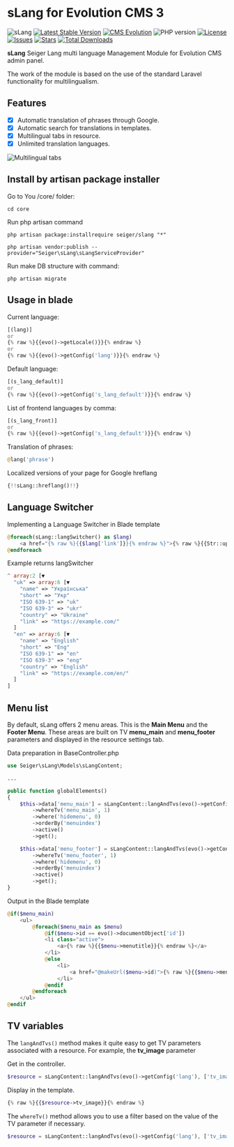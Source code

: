 # sLang for Evolution CMS 3
![sLang](https://github.com/Seiger/slang/releases/download/v1.0.0/sLang.jpg)
[![Latest Stable Version](https://img.shields.io/packagist/v/seiger/slang?label=version)](https://packagist.org/packages/seiger/slang)
[![CMS Evolution](https://img.shields.io/badge/CMS-Evolution-brightgreen.svg)](https://github.com/evolution-cms/evolution)
![PHP version](https://img.shields.io/packagist/php-v/seiger/slang)
[![License](https://img.shields.io/packagist/l/seiger/slang)](https://packagist.org/packages/seiger/slang)
[![Issues](https://img.shields.io/github/issues/Seiger/slang)](https://github.com/Seiger/slang/issues)
[![Stars](https://img.shields.io/packagist/stars/Seiger/slang)](https://packagist.org/packages/seiger/slang)
[![Total Downloads](https://img.shields.io/packagist/dt/seiger/slang)](https://packagist.org/packages/seiger/slang)

**sLang** Seiger Lang multi language Management Module for Evolution CMS admin panel.

The work of the module is based on the use of the standard Laravel functionality for multilingualism.

## Features

- [x] Automatic translation of phrases through Google.
- [x] Automatic search for translations in templates.
- [x] Multilingual tabs in resource.
- [x] Unlimited translation languages.

![Multilingual tabs](https://github.com/Seiger/slang/releases/download/v1.0.0/sLang.png)

## Install by artisan package installer

Go to You /core/ folder:

```console
cd core
```

Run php artisan command

```console
php artisan package:installrequire seiger/slang "*"
```

```console
php artisan vendor:publish --provider="Seiger\sLang\sLangServiceProvider"
```

Run make DB structure with command:

```console
php artisan migrate
```

## Usage in blade
Current language:
```php
[(lang)]
or
{% raw %}{{evo()->getLocale()}}{% endraw %}
or
{% raw %}{{evo()->getConfig('lang')}}{% endraw %}
```

Default language:
```php
[(s_lang_default)]
or
{% raw %}{{evo()->getConfig('s_lang_default')}}{% endraw %}
```

List of frontend languages by comma:
```php
[(s_lang_front)]
or
{% raw %}{{evo()->getConfig('s_lang_default')}}{% endraw %}
```

Translation of phrases:
```php
@lang('phrase')
```

Localized versions of your page for Google hreflang
```php
{!!sLang::hreflang()!!}
```

## Language Switcher

Implementing a Language Switcher in Blade template
```php
@foreach(sLang::langSwitcher() as $lang)
    <a href="{% raw %}{{$lang['link']}}{% endraw %}">{% raw %}{{Str::upper($lang['ISO 639-1'])}}{% endraw %}</a>
@endforeach
```

Example returns langSwitcher
```php
^ array:2 [▼
  "uk" => array:6 [▼
    "name" => "Українська"
    "short" => "Укр"
    "ISO 639-1" => "uk"
    "ISO 639-3" => "ukr"
    "country" => "Ukraine"
    "link" => "https://example.com/"
  ]
  "en" => array:6 [▼
    "name" => "English"
    "short" => "Eng"
    "ISO 639-1" => "en"
    "ISO 639-3" => "eng"
    "country" => "English"
    "link" => "https://example.com/en/"
  ]
]
```

## Menu list

By default, sLang offers 2 menu areas. This is the **Main Menu** and the **Footer Menu**. These areas are built on TV **menu_main** and **menu_footer** parameters and displayed in the resource settings tab.

Data preparation in BaseController.php
```php
use Seiger\sLang\Models\sLangContent;

... 

public function globalElements()
{
    $this->data['menu_main'] = sLangContent::langAndTvs(evo()->getConfig('lang', 'uk'))
        ->whereTv('menu_main', 1)
        ->where('hidemenu', 0)
        ->orderBy('menuindex')
        ->active()
        ->get();

    $this->data['menu_footer'] = sLangContent::langAndTvs(evo()->getConfig('lang', 'uk'))
        ->whereTv('menu_footer', 1)
        ->where('hidemenu', 0)
        ->orderBy('menuindex')
        ->active()
        ->get();
}
```

Output in the Blade template
```php
@if($menu_main)
    <ul>
        @foreach($menu_main as $menu)
            @if($menu->id == evo()->documentObject['id'])
            <li class="active">
                <a>{% raw %}{{$menu->menutitle}}{% endraw %}</a>
            </li>
            @else
                <li>
                    <a href="@makeUrl($menu->id)">{% raw %}{{$menu->menutitle}}{% endraw %}</a>
                </li>
            @endif
        @endforeach
    </ul>
@endif
```

## TV variables

The ```langAndTvs()``` method makes it quite easy to get TV parameters associated with a resource. For example, the **tv_image** parameter

Get in the controller.
```php
$resource = sLangContent::langAndTvs(evo()->getConfig('lang'), ['tv_image'])->active()->first();
```

Display in the template.
```php
{% raw %}{{$resource->tv_image}}{% endraw %}
```

The ```whereTv()``` method allows you to use a filter based on the value of the TV parameter if necessary.
```php
$resource = sLangContent::langAndTvs(evo()->getConfig('lang'), ['tv_image'])->whereTv('tv_image', '!=', '')->get();
```